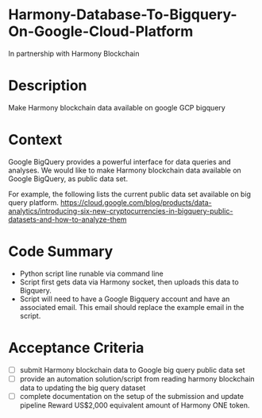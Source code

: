 # Harmony-Database-To-Bigquery-On-Google-Cloud-Platform
In partnership with Harmony Blockchain

# Description
Make Harmony blockchain data available on google GCP bigquery

# Context
Google BigQuery provides a powerful interface for data queries and analyses. We would like to make Harmony blockchain data available on Google BigQuery, as public data set.

For example, the following lists the current public data set available on big query platform. https://cloud.google.com/blog/products/data-analytics/introducing-six-new-cryptocurrencies-in-bigquery-public-datasets-and-how-to-analyze-them


# Code Summary
- Python script line runable via command line
- Script first gets data via Harmony socket, then uploads this data to Bigquery.
- Script will need to have a Google Bigquery account and have an associated email.  This email should replace the example email in the script.


# Acceptance Criteria
- [ ] submit Harmony blockchain data to Google big query public data set
- [ ] provide an automation solution/script from reading harmony blockchain data to updating the big query dataset
- [ ] complete documentation on the setup of the submission and update pipeline
Reward
US$2,000 equivalent amount of Harmony ONE token.
